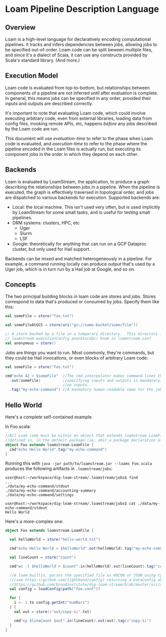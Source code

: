 # Loam Pipeline Description Language

## Overview

Loam is a high-level language for declaratively encoding computational pipelines.  It tracks and infers dependencies between jobs, allowing jobs to be specified out-of-order.  Loam code can be split beween multiple files, and since it's a dialect of Scala, it can use any constructs provided by Scala's standard library.  (And more.)

## Execution Model

Loam code is evaluated from top-to-bottom, but relationships between components of a pipeline are not inferred until after evaluation is complete.  In general, this means jobs can be specified in any order, provided their inputs and outputs are described correctly.  

It's important to note that evaluating Loam code, which could involve executing arbitrary code, even from external libraries, loading data from config files, invoking remote APIs, etc, happens _before_ any jobs described by the Loam code are run.

This document will use _evaluation-time_ to refer to the phase when Loam code is evaluated, and _execution-time_ to refer to the phase where the pipeline encoded in the Loam files is actually run, but executing its component jobs in the order in which they depend on each other.

## Backends

Loam is evaluated by LoamStream, the application, to produce a graph describing the relationships between jobs in a pipeline.  When the pipeline is executed, the graph is effectively traversed in topological order, and jobs are dispatched to various backends for execution.  Supported backends are:

- Local: the local machine.  This isn't used very often, but is used implicitly by LoamStream for some small tasks, and is useful for testing small pipelines.
- DRM systems: clusters, HPC, etc 
  - Uger
  - Slurm
  - LSF 
- Google: theoretically for anything that can run on a GCP Dataproc cluster, but only used for Hail support.

Backends can be mixed and matched heterogeneously in a pipeline. For example, a command running locally can produce output that's used by a Uger job, which is in turn run by a Hail job at Google, and so on.

## Concepts

The two principal building blocks in loam code are stores and jobs.  Stores correspond to data that's produced or consumed by jobs.  Specify them like this:

```scala
val someFile = store("foo.txt")

val someFileAtGCS = store(uri("gs://some-bucket/some/file"))

// A store backed by a file in a temporary directory.  This directory is configurable via the
// loamstream.executionConfig.anonStoreDir knob in loamstream.conf
val anonymous = store()
```

Jobs are things you want to run.  Most commonly, they're commands, but they could be Hail invocations, or even blocks of arbitrary Loam code:

```scala
val someFile = store("foo.txt")

cmd"echo 42 > $someFile"  //The cmd interpolator makes command-lines that can be run locally or on a DRM system
  .out(someFile)          //specifying inputs and outputs is mandatory, except when there are none.  Here there are 
                          //no inputs.
  .tag("my-echo-command") //A mandatory human-readable name for the job.  Can be the result of arbitrary code.
```

## Hello World

Here's a complete self-contained example.

In Foo.scala:
```scala
//All Loam code must be within an object that extends loamstream.LoamFile, and is named the same as the file it's
//defined in, in the default package (ie, omit a package declaration at the top of the file).
object Foo extends loamstream.LoamFile {
  cmd"echo Hello World".tag("my-echo-command")
}
```

Running this with `java -jar path/to/loamstream.jar --loams Foo.scala` produces the following artifacts in `.loamstream/jobs`:
```
user@host:~/workspace/dig-loam-stream/.loamstream/jobs$ find
...
./data/my-echo-command/stdout
./data/my-echo-command/accounting-summary
./data/my-echo-command/settings

user@host:~/workspace/dig-loam-stream/.loamstream/jobs$ cat ./data/my-echo-command/stdout
Hello World
```

Here's a more-complex one:
```scala
object Foo extends loamstream.LoamFile {

  val helloWorld = store("hello-world.txt")

  cmd"echo Hello World > $helloWorld".out(helloWorld).tag("my-echo-command")

  val lineCount = store("count")

  cmd"wc -l $helloWorld > $count".in(helloWorld).out(lineCount).tag("count-lines")

  //A loam builtin, parses the specified file as HOCON or JSON using typesafe-config
  //(see https://github.com/lightbend/config) returning a DataConfig object; see
  //https://github.com/broadinstitute/dig-loam-stream/blob/master/src/main/scala/loamstream/conf/DataConfig.scala
  val config = loadConfig(path("foo.conf"))

  for {
    i <- 1 to config.getInt("numBars")
  } {
    val out = store(s"out/copy-$i".txt)

    cmd"cp $lineCount $out".in(lineCount).out(out).tag(s"copy-$i")
  }
}
```